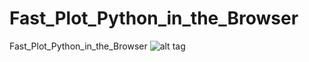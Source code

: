 # Fast_Plot_Python_in_the_Browser
Fast_Plot_Python_in_the_Browser
![alt tag](https://github.com/DiogoSantosPata/Fast_Plot_Python_in_the_Browser/FastPlottingPython.png)
